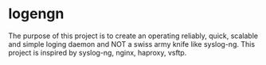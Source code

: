# logengn
The purpose of this project is to create an operating reliably, quick, scalable and simple loging daemon and NOT a swiss army knife like syslog-ng. This project is inspired by syslog-ng, nginx, haproxy, vsftp.

